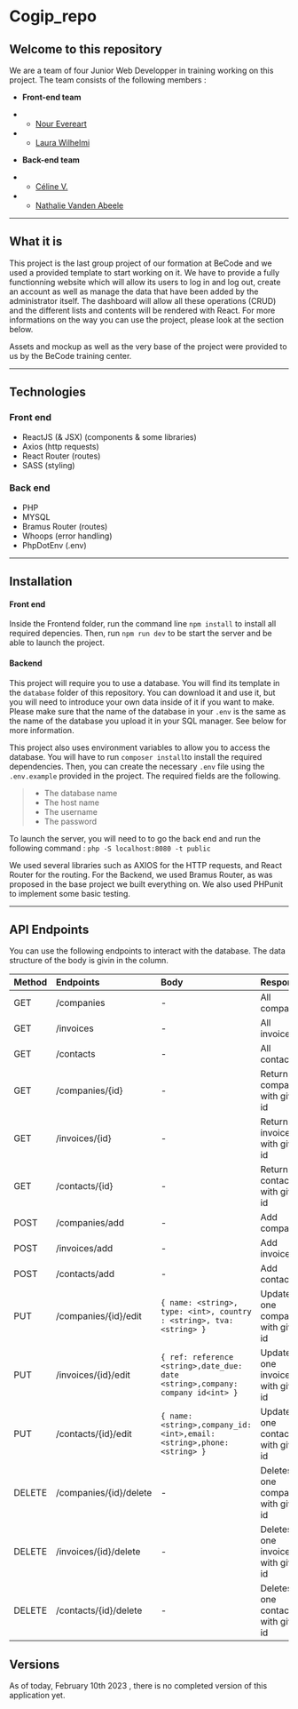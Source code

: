 # Cogip_repo

## Welcome to this repository

We are a team of four Junior Web Developper in training working on this project. The team consists of the following members :

- **Front-end team**
- - [Nour Evereart](https://github.com/NourEve)
- - [Laura Wilhelmi](https://github.com/LauraWlm)

- **Back-end team**
- - [Céline V.](https://github.com/CV136)
- - [Nathalie Vanden Abeele](https://github.com/nathvda)

---

## What it is

This project is the last group project of our formation at BeCode and we used a provided template to start working on it. We have to provide a fully functionning website which will allow its users to log in and log out, create an account as well as manage the data that have been added by the administrator itself. The dashboard will allow all these operations (CRUD) and the different lists and contents will be rendered with React. For more informations on the way you can use the project, please look at the section below.

Assets and mockup as well as the very base of the project were provided to us by the BeCode training center.

---

## Technologies

### Front end

- ReactJS (& JSX) (components & some libraries)
- Axios (http requests)
- React Router (routes)
- SASS (styling)

### Back end

- PHP
- MYSQL
- Bramus Router (routes)
- Whoops (error handling)
- PhpDotEnv (.env)

---

## Installation

#### Front end

Inside the Frontend folder, run the command line `npm install` to install all required depencies. Then, run `npm run dev` to be start the server and be able to launch the project.

#### Backend

This project will require you to use a database. You will find its template in the `database` folder of this repository. You can download it and use it, but you will need to introduce your own data inside of it if you want to make. Please make sure that the name of the database in your `.env` is the same as the name of the database you upload it in your SQL manager. See below for more information.

This project also uses environment variables to allow you to access the database. You will have to run `composer install`to install the required dependencies. Then, you can create the necessary `.env` file using the `.env.example` provided in the project. The required fields are the following.

> - The database name
> - The host name
> - The username
> - The password

To launch the server, you will need to to go the back end and run the following command : `php -S localhost:8080 -t public`

We used several libraries such as AXIOS for the HTTP requests, and React Router for the routing. For the Backend, we used Bramus Router, as was proposed in the base project we built everything on. We also used PHPunit to implement some basic testing.

---

## API Endpoints

You can use the following endpoints to interact with the database. The data structure of the body is givin in the column.

| Method | Endpoints              | Body                                                                           | Response                           |
| :----- | :--------------------- | :----------------------------------------------------------------------------- | :--------------------------------- |
| GET    | /companies             | -                                                                              | All companies                      |
| GET    | /invoices              | -                                                                              | All invoices                       |
| GET    | /contacts              | -                                                                              | All contacts                       |
| GET    | /companies/{id}        | -                                                                              | Return one company with given id   |
| GET    | /invoices/{id}         | -                                                                              | Return one invoice with given id   |
| GET    | /contacts/{id}         | -                                                                              | Return one contacts with given id  |
| POST   | /companies/add         | -                                                                              | Add company                        |
| POST   | /invoices/add          | -                                                                              | Add invoice                        |
| POST   | /contacts/add          | -                                                                              | Add contacts                       |
| PUT    | /companies/{id}/edit   | `{ name: <string>, type: <int>, country : <string>, tva: <string> }`           | Updates one company with given id  |
| PUT    | /invoices/{id}/edit    | `{ ref: reference <string>,date_due: date <string>,company: company id<int> }` | Updates one invoices with given id |
| PUT    | /contacts/{id}/edit    | `{ name:<string>,company_id: <int>,email: <string>,phone:<string> }`           | Updates one contacts with given id |
| DELETE | /companies/{id}/delete | -                                                                              | Deletes one company with given id  |
| DELETE | /invoices/{id}/delete  | -                                                                              | Deletes one invoices with given id |
| DELETE | /contacts/{id}/delete  | -                                                                              | Deletes one contacts with given id |

## Versions

As of today, February 10th 2023 , there is no completed version of this application yet.
